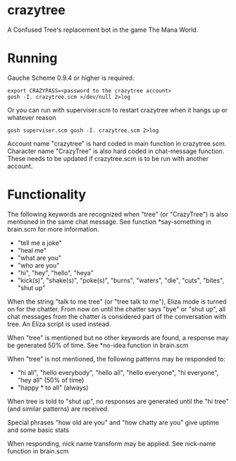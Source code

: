 # crazytree

A Confused Tree's replacement bot in the game The Mana World.

# Running

Gauche Scheme 0.9.4 or higher is required.

    export CRAZYPASS=<password to the crazytree account>
    gosh -I. crazytree.scm >/dev/null 2>log

Or you can run with superviser.scm to restart crazytree when it
hangs up or whatever reason

    gosh superviser.scm gosh -I. crazytree.scm 2>log

Account name "crazytree" is hard coded in main function in
crazytree.scm. Character name "CrazyTree" is also hard coded in
chat-message function. These needs to be updated if crazytree.scm is
to be run with another account.

# Functionality

The following keywords are recognized when "tree" (or "CrazyTree") is
also mentioned in the same chat message. See function *say-something
in brain.scm for more information.

* "tell me a joke"
* "heal me"
* "what are you"
* "who are you"
* "hi", "hey", "hello", "heya"
* "kick(s)", "shake(s)", "poke(s)", "burns", "waters", "die", "cuts",
  "bites", "shut up"

When the string "talk to me tree" (or "tree talk to me"), Eliza mode
is turned on for the chatter. From now on until the chatter says
"bye" or "shut up", all chat messages from the chatter is considered
part of the conversation with tree. An Eliza script is used instead.

When "tree" is mentioned but no other keywords are found, a response
may be generated 50% of time. See *no-idea function in brain.scm

When "tree" is not mentioned, the following patterns may be responded
to:

* "hi all", "hello everybody", "hello all", "hello everyone",
  "hi everyone", "hey all" (50% of time)
* "happy * to all" (always)

When tree is told to "shut up", no responses are generated until the
"hi tree" (and similar patterns) are received.

Special phrases "how old are you" and "how chatty are you" give
uptime and some basic stats

When responding, nick name transform may be applied. See nick-name
function in brain.scm
